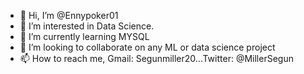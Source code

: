 - 👋 Hi, I’m @Ennypoker01
- 👀 I’m interested in Data Science.
- 🌱 I’m currently learning MYSQL
- 💞️ I’m looking to collaborate on any ML or data science project
- 📫 How to reach me, Gmail: Segunmiller20...Twitter: @MillerSegun

<!---
Ennypoker01/Ennypoker01 is a ✨ special ✨ repository because its `README.md` (this file) appears on your GitHub profile.
You can click the Preview link to take a look at your changes.
--->
